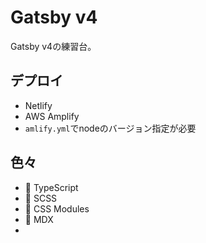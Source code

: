 # Gatsby v4

Gatsby v4の練習台。

## デプロイ

-  Netlify
-  AWS Amplify
  - `amlify.yml`でnodeのバージョン指定が必要

## 色々

- 💮 TypeScript
- 💮 SCSS
- 💮 CSS Modules
- 💮 MDX
- 